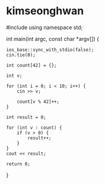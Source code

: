 # kimseonghwan

#include <iostream>
using namespace std;

int main(int argc, const char *argv[]) {

	ios_base::sync_with_stdio(false);
	cin.tie(0);

	int count[42] = {};

	int v;

	for (int i = 0; i < 10; i++) {
		cin >> v;

		count[v % 42]++;
	}

	int result = 0;

	for (int v : count) {
		if (v > 0) {
			result++;
		}
	}
	cout << result;

	return 0;
}
